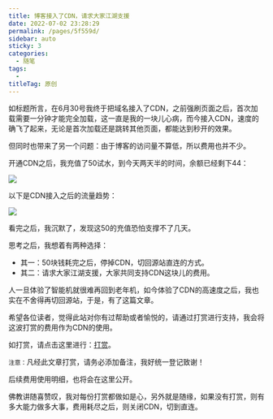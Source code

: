 ```yaml
---
title: 博客接入了CDN，请求大家江湖支援
date: 2022-07-02 23:28:29
permalink: /pages/5f559d/
sidebar: auto
sticky: 3
categories:
  - 随笔
tags:
  -
titleTag: 原创
---
```


如标题所言，在6月30号我终于把域名接入了CDN，之前强刷页面之后，首次加载需要一分钟才能完全加载，这一直是我的一块儿心病，而今接入CDN，速度的确飞了起来，无论是首次加载还是跳转其他页面，都能达到秒开的效果。

但同时也带来了另一个问题：由于博客的访问量不算低，所以费用也并不少。

开通CDN之后，我充值了50试水，到今天两天半的时间，余额已经剩下44：

![](http://t.eryajf.net/imgs/2022/07/9623d5e54fc3879e.png)

以下是CDN接入之后的流量趋势：

![](http://t.eryajf.net/imgs/2022/07/4980818ef75898ed.png)

看完之后，我沉默了，发现这50的充值恐怕支撑不了几天。

思考之后，我想着有两种选择：

- 其一：50块钱耗完之后，停掉CDN，切回源站直连的方式。
- 其二：请求大家江湖支援，大家共同支持CDN这块儿的费用。

人一旦体验了智能机就很难再回到老年机，如今体验了CDN的高速度之后，我也实在不舍得再切回源站，于是，有了这篇文章。

希望各位读者，觉得此站对你有过帮助或者愉悦的，请通过打赏进行支持，我会将这波打赏的费用作为CDN的使用。

如打赏，请点击这里进行：[打赏](https://wiki.eryajf.net/reward/)。

`注意：`凡经此文章打赏，请务必添加备注，我好统一登记致谢！

后续费用使用明细，也将会在这里公开。

佛教讲随喜赞叹，我对每份打赏都做如是心，另外就是随缘，如果没有打赏，则有多大能力做多大事，费用耗尽之后，则关闭CDN，切到直连。